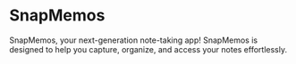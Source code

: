 # SnapMemos
SnapMemos, your next-generation note-taking app! SnapMemos is designed to help you capture, organize, and access your notes effortlessly.
